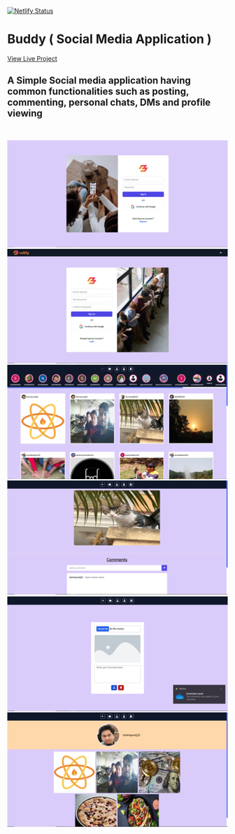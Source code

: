 [![Netlify Status](https://api.netlify.com/api/v1/badges/3009d378-8edf-4c4a-980d-6553792fc6a7/deploy-status)](https://app.netlify.com/sites/buddy-social-media/deploys)

# Buddy ( Social Media Application )

[View Live Project](https://iron-envelope-379712.web.app) 

## A Simple Social media application having common functionalities such as posting, commenting, personal chats, DMs and profile viewing

<br/>

![Alt text](/public/ss1.png)
![Alt text](/public/ss2.png)
![Alt text](/public/ss3.png)
![Alt text](/public/ss4.png)
![Alt text](/public/ss5.png)
![Alt text](/public/ss6.png)
